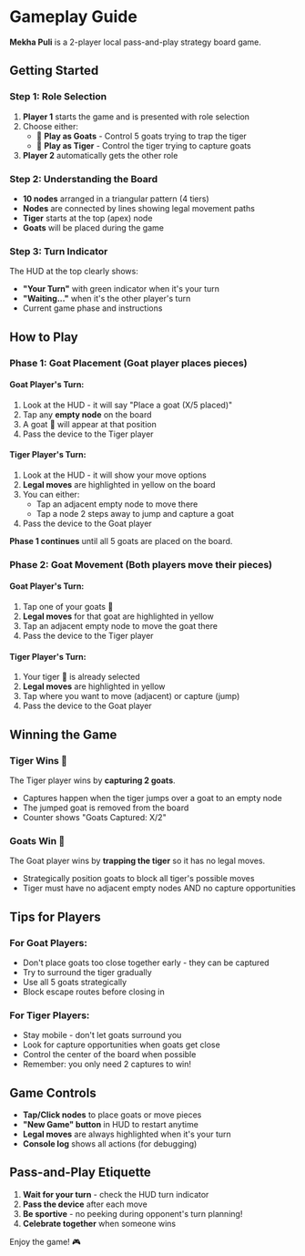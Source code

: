 # Gameplay Guide

**Mekha Puli** is a 2-player local pass-and-play strategy board game.

## Getting Started

### Step 1: Role Selection
1. **Player 1** starts the game and is presented with role selection
2. Choose either:
   - 🐐 **Play as Goats** - Control 5 goats trying to trap the tiger
   - 🐅 **Play as Tiger** - Control the tiger trying to capture goats
3. **Player 2** automatically gets the other role

### Step 2: Understanding the Board
- **10 nodes** arranged in a triangular pattern (4 tiers)
- **Nodes** are connected by lines showing legal movement paths
- **Tiger** starts at the top (apex) node
- **Goats** will be placed during the game

### Step 3: Turn Indicator
The HUD at the top clearly shows:
- **"Your Turn"** with green indicator when it's your turn
- **"Waiting..."** when it's the other player's turn
- Current game phase and instructions

## How to Play

### Phase 1: Goat Placement (Goat player places pieces)

#### Goat Player's Turn:
1. Look at the HUD - it will say "Place a goat (X/5 placed)"
2. Tap any **empty node** on the board
3. A goat 🐐 will appear at that position
4. Pass the device to the Tiger player

#### Tiger Player's Turn:
1. Look at the HUD - it will show your move options
2. **Legal moves** are highlighted in yellow on the board
3. You can either:
   - Tap an adjacent empty node to move there
   - Tap a node 2 steps away to jump and capture a goat
4. Pass the device to the Goat player

**Phase 1 continues** until all 5 goats are placed on the board.

### Phase 2: Goat Movement (Both players move their pieces)

#### Goat Player's Turn:
1. Tap one of your goats 🐐
2. **Legal moves** for that goat are highlighted in yellow
3. Tap an adjacent empty node to move the goat there
4. Pass the device to the Tiger player

#### Tiger Player's Turn:
1. Your tiger 🐅 is already selected
2. **Legal moves** are highlighted in yellow
3. Tap where you want to move (adjacent) or capture (jump)
4. Pass the device to the Goat player

## Winning the Game

### Tiger Wins 🐅
The Tiger player wins by **capturing 2 goats**.
- Captures happen when the tiger jumps over a goat to an empty node
- The jumped goat is removed from the board
- Counter shows "Goats Captured: X/2"

### Goats Win 🐐
The Goat player wins by **trapping the tiger** so it has no legal moves.
- Strategically position goats to block all tiger's possible moves
- Tiger must have no adjacent empty nodes AND no capture opportunities

## Tips for Players

### For Goat Players:
- Don't place goats too close together early - they can be captured
- Try to surround the tiger gradually
- Use all 5 goats strategically
- Block escape routes before closing in

### For Tiger Players:
- Stay mobile - don't let goats surround you
- Look for capture opportunities when goats get close
- Control the center of the board when possible
- Remember: you only need 2 captures to win!

## Game Controls

- **Tap/Click nodes** to place goats or move pieces
- **"New Game" button** in HUD to restart anytime
- **Legal moves** are always highlighted when it's your turn
- **Console log** shows all actions (for debugging)

## Pass-and-Play Etiquette

1. **Wait for your turn** - check the HUD turn indicator
2. **Pass the device** after each move
3. **Be sportive** - no peeking during opponent's turn planning!
4. **Celebrate together** when someone wins

Enjoy the game! 🎮
